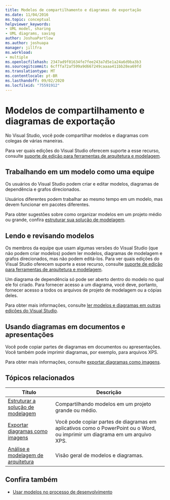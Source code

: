 ```yaml
---
title: Modelos de compartilhamento e diagramas de exportação
ms.date: 11/04/2016
ms.topic: conceptual
helpviewer_keywords:
- UML model, sharing
- UML diagrams, saving
author: JoshuaPartlow
ms.author: joshuapa
manager: jillfra
ms.workload:
- multiple
ms.openlocfilehash: 2347ad9f01634fe7fee243a7d5e1a24a6d9ba3b3
ms.sourcegitcommit: 6cfffa72af599a9d667249caaaa411bb28ea69fd
ms.translationtype: MT
ms.contentlocale: pt-BR
ms.lasthandoff: 09/02/2020
ms.locfileid: "75591912"
---
```

# <a name="share-models-and-exporting-diagrams"></a>Modelos de compartilhamento e diagramas de exportação
No Visual Studio, você pode compartilhar modelos e diagramas com colegas de várias maneiras.

 Para ver quais edições do Visual Studio oferecem suporte a esse recurso, consulte [suporte de edição para ferramentas de arquitetura e modelagem](../modeling/what-s-new-for-design-in-visual-studio.md#VersionSupport).

## <a name="working-on-a-model-as-a-team"></a>Trabalhando em um modelo como uma equipe
 Os usuários do Visual Studio podem criar e editar modelos, diagramas de dependência e grafos direcionados.

 Usuários diferentes podem trabalhar ao mesmo tempo em um modelo, mas devem funcionar em pacotes diferentes.

 Para obter sugestões sobre como organizar modelos em um projeto médio ou grande, confira [estruturar sua solução de modelagem](../modeling/structure-your-modeling-solution.md).

## <a name="reading-and-reviewing-models"></a>Lendo e revisando modelos
 Os membros da equipe que usam algumas versões do Visual Studio (que não podem criar modelos) podem ler modelos, diagramas de modelagem e grafos direcionados, mas não podem editá-los.  Para ver quais edições do Visual Studio oferecem suporte a esse recurso, consulte [suporte de edição para ferramentas de arquitetura e modelagem](../modeling/what-s-new-for-design-in-visual-studio.md#VersionSupport).

 Um diagrama de dependência só pode ser aberto dentro do modelo no qual ele foi criado. Para fornecer acesso a um diagrama, você deve, portanto, fornecer acesso a todos os arquivos de projeto de modelagem ou a cópias deles.

 Para obter mais informações, consulte [ler modelos e diagramas em outras edições do Visual Studio](../modeling/read-models-and-diagrams-in-other-visual-studio-editions.md).

## <a name="using-diagrams-in-documents-and-presentations"></a>Usando diagramas em documentos e apresentações
 Você pode copiar partes de diagramas em documentos ou apresentações. Você também pode imprimir diagramas, por exemplo, para arquivos XPS.

 Para obter mais informações, consulte [exportar diagramas como imagens](../modeling/export-diagrams-as-images.md).

## <a name="related-topics"></a>Tópicos relacionados

|Título|Descrição|
|-|-|
|[Estruturar a solução de modelagem](../modeling/structure-your-modeling-solution.md)|Compartilhando modelos em um projeto grande ou médio.|
|[Exportar diagramas como imagens](../modeling/export-diagrams-as-images.md)|Você pode copiar partes de diagramas em aplicativos como o PowerPoint ou o Word, ou imprimir um diagrama em um arquivo XPS.|
|[Análise e modelagem de arquitetura](../modeling/analyze-and-model-your-architecture.md)|Visão geral de modelos e diagramas.|

## <a name="see-also"></a>Confira também

- [Usar modelos no processo de desenvolvimento](../modeling/use-models-in-your-development-process.md)
